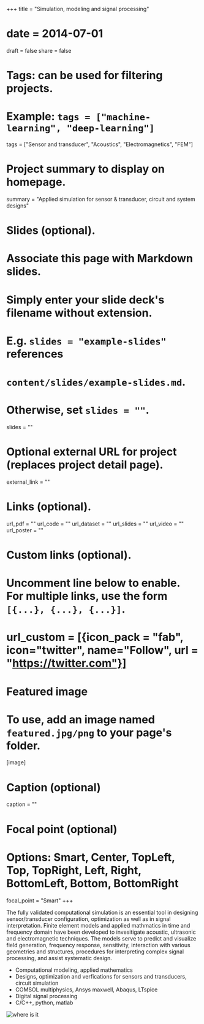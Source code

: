 +++
title = "Simulation, modeling and signal processing"
# date = 2014-07-01
draft = false
share = false

# Tags: can be used for filtering projects.
# Example: `tags = ["machine-learning", "deep-learning"]`
tags = ["Sensor and transducer", "Acoustics", "Electromagnetics", "FEM"]

# Project summary to display on homepage.
summary = "Applied simulation for sensor & transducer, circuit and system designs"

# Slides (optional).
#   Associate this page with Markdown slides.
#   Simply enter your slide deck's filename without extension.
#   E.g. `slides = "example-slides"` references 
#   `content/slides/example-slides.md`.
#   Otherwise, set `slides = ""`.
slides = ""

# Optional external URL for project (replaces project detail page).
external_link = ""

# Links (optional).
url_pdf = ""
url_code = ""
url_dataset = ""
url_slides = ""
url_video = ""
url_poster = ""

# Custom links (optional).
#   Uncomment line below to enable. For multiple links, use the form `[{...}, {...}, {...}]`.
# url_custom = [{icon_pack = "fab", icon="twitter", name="Follow", url = "https://twitter.com"}]

# Featured image
# To use, add an image named `featured.jpg/png` to your page's folder. 
[image]
  # Caption (optional)
  caption = ""

  # Focal point (optional)
  # Options: Smart, Center, TopLeft, Top, TopRight, Left, Right, BottomLeft, Bottom, BottomRight
  focal_point = "Smart"
+++

The fully validated computational simulation is an essential tool in designing sensor/transducer configuration, optimization as well as in signal interpretation. Finite element models and applied mathmatics in time and frequency domain have been developed to invesitigate acoustic, ultrasonic and electromagnetic techniques. The models serve to predict and visualize field generation, frequency response, sensitivity, interaction with various geometries and structures, procedures for interpreting complex signal processing, and assist systematic design. 

* Computational modeling, applied mathematics
* Designs, optimization and verfications for sensors and transducers, circuit simulation
* COMSOL multiphysics, Ansys maxwell, Abaqus, LTspice 
* Digital signal processing  
* C/C++, python, matlab



![where is it](/project/simulation/S.png)

